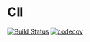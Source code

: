 # CII
[![Build Status](https://travis-ci.org/keramiozsoy/CII.svg?branch=master)](https://travis-ci.org/keramiozsoy/CII)
[![codecov](https://codecov.io/gh/keramiozsoy/CII/branch/master/graph/badge.svg)](https://codecov.io/gh/keramiozsoy/CII)
